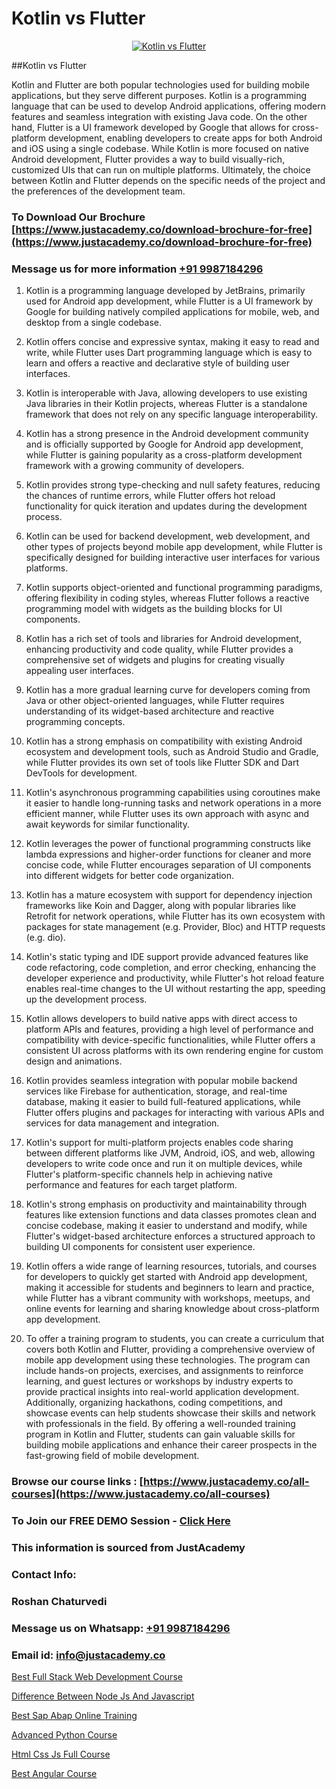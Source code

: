 # Kotlin vs Flutter

<p align="center">
  <a href="https://justacademy.co/course-detail/flutter-training">
    <img src="https://justacademy.co/storage2/course_image/1676635965_course_image.webp" alt="Kotlin vs Flutter">
  </a>
</p>
##Kotlin vs Flutter

Kotlin and Flutter are both popular technologies used for building mobile applications, but they serve different purposes. Kotlin is a programming language that can be used to develop Android applications, offering modern features and seamless integration with existing Java code. On the other hand, Flutter is a UI framework developed by Google that allows for cross-platform development, enabling developers to create apps for both Android and iOS using a single codebase. While Kotlin is more focused on native Android development, Flutter provides a way to build visually-rich, customized UIs that can run on multiple platforms. Ultimately, the choice between Kotlin and Flutter depends on the specific needs of the project and the preferences of the development team.
### To Download Our Brochure [https://www.justacademy.co/download-brochure-for-free](https://www.justacademy.co/download-brochure-for-free)
### Message us for more information [+91 9987184296](https://api.whatsapp.com/send?phone=919987184296)
1) Kotlin is a programming language developed by JetBrains, primarily used for Android app development, while Flutter is a UI framework by Google for building natively compiled applications for mobile, web, and desktop from a single codebase.

2) Kotlin offers concise and expressive syntax, making it easy to read and write, while Flutter uses Dart programming language which is easy to learn and offers a reactive and declarative style of building user interfaces.

3) Kotlin is interoperable with Java, allowing developers to use existing Java libraries in their Kotlin projects, whereas Flutter is a standalone framework that does not rely on any specific language interoperability.

4) Kotlin has a strong presence in the Android development community and is officially supported by Google for Android app development, while Flutter is gaining popularity as a cross-platform development framework with a growing community of developers.

5) Kotlin provides strong type-checking and null safety features, reducing the chances of runtime errors, while Flutter offers hot reload functionality for quick iteration and updates during the development process.

6) Kotlin can be used for backend development, web development, and other types of projects beyond mobile app development, while Flutter is specifically designed for building interactive user interfaces for various platforms.

7) Kotlin supports object-oriented and functional programming paradigms, offering flexibility in coding styles, whereas Flutter follows a reactive programming model with widgets as the building blocks for UI components.

8) Kotlin has a rich set of tools and libraries for Android development, enhancing productivity and code quality, while Flutter provides a comprehensive set of widgets and plugins for creating visually appealing user interfaces.

9) Kotlin has a more gradual learning curve for developers coming from Java or other object-oriented languages, while Flutter requires understanding of its widget-based architecture and reactive programming concepts.

10) Kotlin has a strong emphasis on compatibility with existing Android ecosystem and development tools, such as Android Studio and Gradle, while Flutter provides its own set of tools like Flutter SDK and Dart DevTools for development.

11) Kotlin's asynchronous programming capabilities using coroutines make it easier to handle long-running tasks and network operations in a more efficient manner, while Flutter uses its own approach with async and await keywords for similar functionality.

12) Kotlin leverages the power of functional programming constructs like lambda expressions and higher-order functions for cleaner and more concise code, while Flutter encourages separation of UI components into different widgets for better code organization.

13) Kotlin has a mature ecosystem with support for dependency injection frameworks like Koin and Dagger, along with popular libraries like Retrofit for network operations, while Flutter has its own ecosystem with packages for state management (e.g. Provider, Bloc) and HTTP requests (e.g. dio).

14) Kotlin's static typing and IDE support provide advanced features like code refactoring, code completion, and error checking, enhancing the developer experience and productivity, while Flutter's hot reload feature enables real-time changes to the UI without restarting the app, speeding up the development process.

15) Kotlin allows developers to build native apps with direct access to platform APIs and features, providing a high level of performance and compatibility with device-specific functionalities, while Flutter offers a consistent UI across platforms with its own rendering engine for custom design and animations.

16) Kotlin provides seamless integration with popular mobile backend services like Firebase for authentication, storage, and real-time database, making it easier to build full-featured applications, while Flutter offers plugins and packages for interacting with various APIs and services for data management and integration.

17) Kotlin's support for multi-platform projects enables code sharing between different platforms like JVM, Android, iOS, and web, allowing developers to write code once and run it on multiple devices, while Flutter's platform-specific channels help in achieving native performance and features for each target platform.

18) Kotlin's strong emphasis on productivity and maintainability through features like extension functions and data classes promotes clean and concise codebase, making it easier to understand and modify, while Flutter's widget-based architecture enforces a structured approach to building UI components for consistent user experience.

19) Kotlin offers a wide range of learning resources, tutorials, and courses for developers to quickly get started with Android app development, making it accessible for students and beginners to learn and practice, while Flutter has a vibrant community with workshops, meetups, and online events for learning and sharing knowledge about cross-platform app development.

20) To offer a training program to students, you can create a curriculum that covers both Kotlin and Flutter, providing a comprehensive overview of mobile app development using these technologies. The program can include hands-on projects, exercises, and assignments to reinforce learning, and guest lectures or workshops by industry experts to provide practical insights into real-world application development. Additionally, organizing hackathons, coding competitions, and showcase events can help students showcase their skills and network with professionals in the field. By offering a well-rounded training program in Kotlin and Flutter, students can gain valuable skills for building mobile applications and enhance their career prospects in the fast-growing field of mobile development.

### Browse our course links : [https://www.justacademy.co/all-courses](https://www.justacademy.co/all-courses) 
### To Join our FREE DEMO Session - [Click Here](https://www.justacademy.co/register-for-course-demo)


### This information is sourced from JustAcademy
### Contact Info:
### Roshan Chaturvedi
### Message us on Whatsapp: [+91 9987184296](https://api.whatsapp.com/send?phone=919987184296)
### Email id: [info@justacademy.co](mailto:info@justacademy.co)
                
[Best Full Stack Web Development Course](https://www.linkedin.com/pulse/best-full-stack-web-development-course-justacademy-chennai-g82bc?trackingId=gfvHUQpVVHcubWZnL49GaQ%3D%3D&lipi=urn%3Ali%3Apage%3Ad_flagship3_company_admin%3B1CN8b2GFRWqxwCPWd5SbXw%3D%3D)

[Difference Between Node Js And Javascript](https://www.linkedin.com/pulse/difference-between-node-js-javascript-justacademy-stockport-a7fse?trackingId=Hq%2FzVkd%2FkbrfHFZ7D5PITQ%3D%3D&lipi=urn%3Ali%3Apage%3Ad_flagship3_company_admin%3Bhrs%2FVe6MQa2w%2FxcFE4Py%2Fw%3D%3D)

[Best Sap Abap Online Training](https://medium.com/@roneet705/best-sap-abap-online-training-91f0931d65e3)

[Advanced Python Course](https://medium.com/@surajvaishnav5015/advanced-python-course-c0ce3c672473)

[Html Css Js Full Course](https://justacademyin.github.io/justacademy/html-css-js-full-course)

[Best Angular Course](https://justacademyin.github.io/justacademy/best-angular-course)

